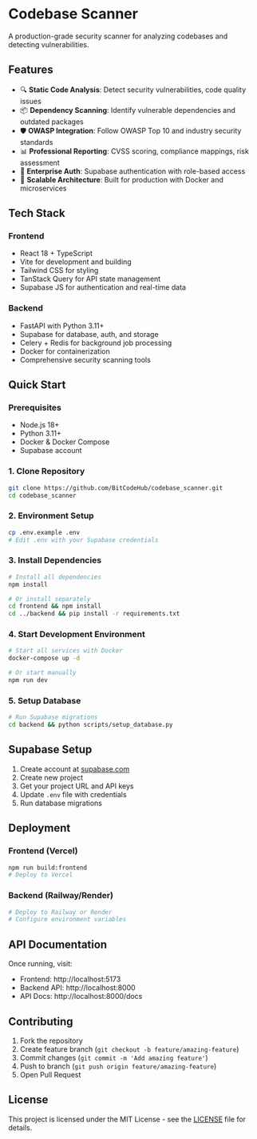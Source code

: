 # Codebase Scanner

A production-grade security scanner for analyzing codebases and detecting vulnerabilities.

## Features

- 🔍 **Static Code Analysis**: Detect security vulnerabilities, code quality issues
- 📦 **Dependency Scanning**: Identify vulnerable dependencies and outdated packages  
- 🛡️ **OWASP Integration**: Follow OWASP Top 10 and industry security standards
- 📊 **Professional Reporting**: CVSS scoring, compliance mappings, risk assessment
- 🔐 **Enterprise Auth**: Supabase authentication with role-based access
- 🚀 **Scalable Architecture**: Built for production with Docker and microservices

## Tech Stack

### Frontend
- React 18 + TypeScript
- Vite for development and building
- Tailwind CSS for styling
- TanStack Query for API state management
- Supabase JS for authentication and real-time data

### Backend  
- FastAPI with Python 3.11+
- Supabase for database, auth, and storage
- Celery + Redis for background job processing
- Docker for containerization
- Comprehensive security scanning tools

## Quick Start

### Prerequisites
- Node.js 18+
- Python 3.11+
- Docker & Docker Compose
- Supabase account

### 1. Clone Repository
```bash
git clone https://github.com/BitCodeHub/codebase_scanner.git
cd codebase_scanner
```

### 2. Environment Setup
```bash
cp .env.example .env
# Edit .env with your Supabase credentials
```

### 3. Install Dependencies
```bash
# Install all dependencies
npm install

# Or install separately
cd frontend && npm install
cd ../backend && pip install -r requirements.txt
```

### 4. Start Development Environment
```bash
# Start all services with Docker
docker-compose up -d

# Or start manually
npm run dev
```

### 5. Setup Database
```bash
# Run Supabase migrations
cd backend && python scripts/setup_database.py
```

## Supabase Setup

1. Create account at [supabase.com](https://supabase.com)
2. Create new project
3. Get your project URL and API keys
4. Update `.env` file with credentials
5. Run database migrations

## Deployment

### Frontend (Vercel)
```bash
npm run build:frontend
# Deploy to Vercel
```

### Backend (Railway/Render)
```bash
# Deploy to Railway or Render
# Configure environment variables
```

## API Documentation

Once running, visit:
- Frontend: http://localhost:5173
- Backend API: http://localhost:8000
- API Docs: http://localhost:8000/docs

## Contributing

1. Fork the repository
2. Create feature branch (`git checkout -b feature/amazing-feature`)
3. Commit changes (`git commit -m 'Add amazing feature'`)
4. Push to branch (`git push origin feature/amazing-feature`)
5. Open Pull Request

## License

This project is licensed under the MIT License - see the [LICENSE](LICENSE) file for details.

